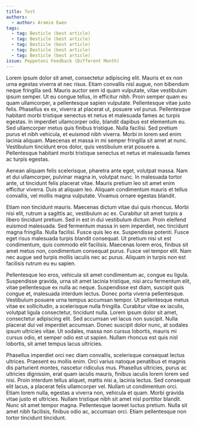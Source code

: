 ```yaml
---
title: Test
authors:
  - author: Aramie Ewen
tags:
  - tag: Besticle (best article)
  - tag: Besticle (best article)
  - tag: Besticle (best article)
  - tag: Besticle (best article)
  - tag: Besticle (best article)
issue: Peppetoni Feedback (Different Month)
---
```

<!--StartFragment-->

Lorem ipsum dolor sit amet, consectetur adipiscing elit. Mauris et ex non urna egestas viverra at nec risus. Etiam convallis nisl augue, non bibendum neque fringilla sed. Mauris auctor sem id quam vulputate, vitae vestibulum ipsum semper. Ut eu congue tellus, in efficitur nibh. Proin semper quam eu quam ullamcorper, a pellentesque sapien vulputate. Pellentesque vitae justo felis. Phasellus ex ex, viverra at placerat ut, posuere vel purus. Pellentesque habitant morbi tristique senectus et netus et malesuada fames ac turpis egestas. In imperdiet ullamcorper odio, blandit dapibus est elementum eu. Sed ullamcorper metus quis finibus tristique. Nulla facilisi. Sed pretium purus et nibh vehicula, et euismod nibh viverra. Morbi in lorem sed enim lacinia aliquam. Maecenas et massa in mi semper fringilla sit amet at nunc. Vestibulum tincidunt eros dolor, quis vestibulum erat posuere a. Pellentesque habitant morbi tristique senectus et netus et malesuada fames ac turpis egestas.

Aenean aliquam felis scelerisque, pharetra ante eget, volutpat massa. Nam et dui ullamcorper, pulvinar magna in, volutpat nunc. In malesuada tortor ante, ut tincidunt felis placerat vitae. Mauris pretium leo sit amet enim efficitur viverra. Duis at aliquam leo. Aliquam condimentum mauris et tellus convallis, vel mollis magna vulputate. Vivamus ornare egestas blandit.

Etiam non tincidunt mauris. Maecenas dictum vitae dui quis rhoncus. Morbi nisi elit, rutrum a sagittis ac, vestibulum ac ex. Curabitur sit amet turpis a libero tincidunt pretium. Sed in est in dui vestibulum dictum. Proin eleifend euismod malesuada. Sed fermentum massa in sem imperdiet, nec tincidunt magna fringilla. Nulla facilisi. Fusce quis leo ex. Suspendisse potenti. Fusce eget risus malesuada turpis blandit consequat. Ut pretium nisi ut est condimentum, quis commodo elit facilisis. Maecenas lorem eros, finibus sit amet metus non, condimentum consequat purus. Fusce vel tempor elit. Nam nec augue sed turpis mollis iaculis nec ac purus. Aliquam in turpis non est facilisis rutrum eu eu sapien.

Pellentesque leo eros, vehicula sit amet condimentum ac, congue eu ligula. Suspendisse gravida, urna sit amet lacinia tristique, nisi arcu fermentum elit, vitae pellentesque ex nulla ac neque. Suspendisse est diam, suscipit quis congue et, malesuada interdum lectus. Donec porta viverra pellentesque. Vestibulum posuere urna tempus accumsan tempor. Ut pellentesque metus vitae ex sollicitudin, a scelerisque nulla fringilla. Curabitur vitae ex iaculis, volutpat ligula consectetur, tincidunt nulla. Lorem ipsum dolor sit amet, consectetur adipiscing elit. Sed accumsan vel lacus non suscipit. Nulla placerat dui vel imperdiet accumsan. Donec suscipit dolor nunc, at sodales ipsum ultricies vitae. Ut sodales, massa non cursus lobortis, mauris mi cursus odio, et semper odio est ut sapien. Nullam rhoncus est quis nisl lobortis, sit amet tempus lacus ultricies.

Phasellus imperdiet orci nec diam convallis, scelerisque consequat lectus ultrices. Praesent eu mollis enim. Orci varius natoque penatibus et magnis dis parturient montes, nascetur ridiculus mus. Phasellus ultricies, purus ac ultricies dignissim, erat quam iaculis mauris, finibus iaculis lorem lorem sed nisi. Proin interdum tellus aliquet, mattis nisi a, lacinia lectus. Sed consequat elit lacus, a placerat felis ullamcorper vel. Nullam ut condimentum orci. Etiam lorem nulla, egestas a viverra non, vehicula et quam. Morbi gravida vitae justo et ultricies. Nullam tristique nibh sit amet nisl porttitor blandit. Nunc sit amet tempor magna. Pellentesque laoreet luctus pretium. Nulla sit amet nibh facilisis, finibus odio ac, accumsan orci. Etiam pellentesque non tortor tincidunt tincidunt.

<!--EndFragment-->